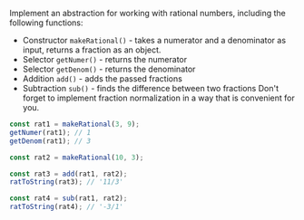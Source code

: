 Implement an abstraction for working with rational numbers, including the following functions:

- Constructor `makeRational()` - takes a numerator and a denominator as input, returns a fraction as an object.
- Selector `getNumer()` - returns the numerator
- Selector `getDenom()` - returns the denominator
- Addition `add()` - adds the passed fractions
- Subtraction `sub()` - finds the difference between two fractions
Don't forget to implement fraction normalization in a way that is convenient for you.


```javascript
const rat1 = makeRational(3, 9);
getNumer(rat1); // 1
getDenom(rat1); // 3

const rat2 = makeRational(10, 3);

const rat3 = add(rat1, rat2);
ratToString(rat3); // '11/3'

const rat4 = sub(rat1, rat2);
ratToString(rat4); // '-3/1'
```

